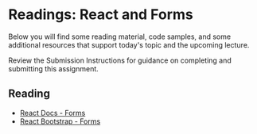 # Readings: React and Forms

Below you will find some reading material, code samples, and some additional resources that support today's topic and the upcoming lecture.

Review the Submission Instructions for guidance on completing and submitting this assignment.

## Reading

- [React Docs - Forms](https://reactjs.org/docs/forms.html)
- [React Bootstrap - Forms](https://react-bootstrap.github.io/components/forms/)

<!-- ## Additional Resources

PLACEHOLDER

### Videos

PLACEHOLDER -->

<!-- ### Bookmark/Skim

PLACEHOLDER -->

